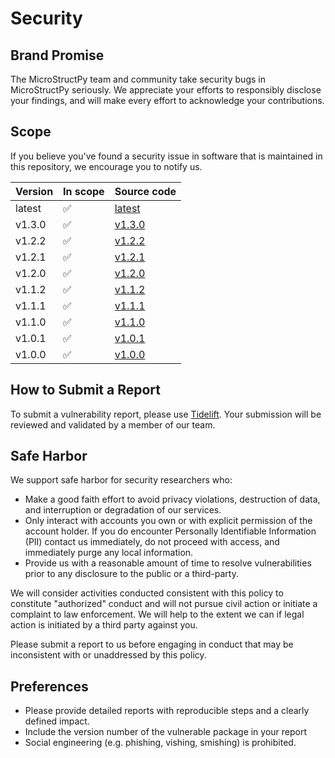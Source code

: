 # Security
## Brand Promise

The MicroStructPy team and community take security bugs in MicroStructPy seriously. We appreciate your efforts to responsibly disclose your findings, and will make every effort to acknowledge your contributions.

## Scope

If you believe you've found a security issue in software that is maintained in this repository, we encourage you to notify us.

| Version | In scope           | Source code                                                     |
| ------- | ------------------ | --------------------------------------------------------------- |
| latest  | :white_check_mark: | [latest](https://github.com/kip-hart/MicroStructPy)             |
| v1.3.0  | :white_check_mark: | [v1.3.0](https://github.com/kip-hart/MicroStructPy/tree/v1.3.0) |
| v1.2.2  | :white_check_mark: | [v1.2.2](https://github.com/kip-hart/MicroStructPy/tree/v1.2.2) |
| v1.2.1  | :white_check_mark: | [v1.2.1](https://github.com/kip-hart/MicroStructPy/tree/v1.2.1) |
| v1.2.0  | :white_check_mark: | [v1.2.0](https://github.com/kip-hart/MicroStructPy/tree/v1.2.0) |
| v1.1.2  | :white_check_mark: | [v1.1.2](https://github.com/kip-hart/MicroStructPy/tree/v1.1.2) |
| v1.1.1  | :white_check_mark: | [v1.1.1](https://github.com/kip-hart/MicroStructPy/tree/v1.1.1) |
| v1.1.0  | :white_check_mark: | [v1.1.0](https://github.com/kip-hart/MicroStructPy/tree/v1.1.0) |
| v1.0.1  | :white_check_mark: | [v1.0.1](https://github.com/kip-hart/MicroStructPy/tree/v1.0.1) |
| v1.0.0  | :white_check_mark: | [v1.0.0](https://github.com/kip-hart/MicroStructPy/tree/v1.0.0) |

## How to Submit a Report

To submit a vulnerability report, please use [Tidelift](https://tidelift.com/security). Your submission will be reviewed and validated by a member of our team.

## Safe Harbor

We support safe harbor for security researchers who:

* Make a good faith effort to avoid privacy violations, destruction of data, and interruption or degradation of our services.
* Only interact with accounts you own or with explicit permission of the account holder. If you do encounter Personally Identifiable Information (PII) contact us immediately, do not proceed with access, and immediately purge any local information.
* Provide us with a reasonable amount of time to resolve vulnerabilities prior to any disclosure to the public or a third-party.

We will consider activities conducted consistent with this policy to constitute "authorized" conduct and will not pursue civil action or initiate a complaint to law enforcement. We will help to the extent we can if legal action is initiated by a third party against you.

Please submit a report to us before engaging in conduct that may be inconsistent with or unaddressed by this policy.

## Preferences

* Please provide detailed reports with reproducible steps and a clearly defined impact.
* Include the version number of the vulnerable package in your report
* Social engineering (e.g. phishing, vishing, smishing) is prohibited.
